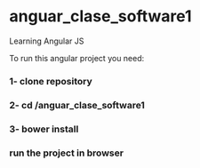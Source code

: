 # anguar_clase_software1
Learning Angular JS

To run this angular project you need:

### 1- clone repository 

### 2- cd /anguar_clase_software1
### 3- bower install

### run the project in browser
